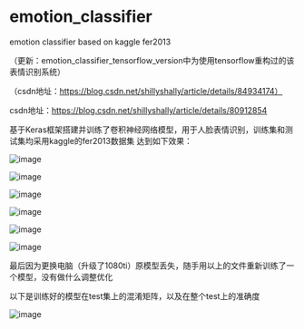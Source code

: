# emotion_classifier
emotion classifier based on kaggle fer2013

（更新：emotion_classifier_tensorflow_version中为使用tensorflow重构过的该表情识别系统）

（csdn地址：https://blog.csdn.net/shillyshally/article/details/84934174）

csdn地址：https://blog.csdn.net/shillyshally/article/details/80912854

基于Keras框架搭建并训练了卷积神经网络模型，用于人脸表情识别，训练集和测试集均采用kaggle的fer2013数据集
达到如下效果：

![image](https://github.com/shillyshallysxy/emotion_classifier/blob/master/pic/sample3.png)

![image](https://github.com/shillyshallysxy/emotion_classifier/blob/master/pic/sample2.png)

![image](https://github.com/shillyshallysxy/emotion_classifier/blob/master/pic/sample4.png)

![image](https://github.com/shillyshallysxy/emotion_classifier/blob/master/pic/sample5.png)

![image](https://github.com/shillyshallysxy/emotion_classifier/blob/master/pic/sample6.png)

![image](https://github.com/shillyshallysxy/emotion_classifier/blob/master/pic/sample1.png)

最后因为更换电脑（升级了1080ti）原模型丢失，随手用以上的文件重新训练了一个模型，没有做什么调整优化

以下是训练好的模型在test集上的混淆矩阵，以及在整个test上的准确度

![image](https://github.com/shillyshallysxy/emotion_classifier/blob/master/pic/acc.png)
